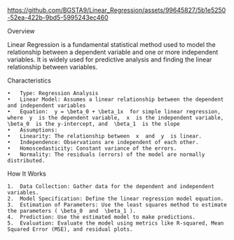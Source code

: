 https://github.com/BGSTA9/Linear_Regression/assets/99645827/5b1e5250-52ea-422b-9bd5-5995243ec460

Overview

Linear Regression is a fundamental statistical method used to model the relationship between a dependent variable and one or more independent variables. It is widely used for predictive analysis and finding the linear relationship between variables.

Characteristics

	•	Type: Regression Analysis
	•	Linear Model: Assumes a linear relationship between the dependent and independent variables
	•	Equation:  y = \beta_0 + \beta_1x  for simple linear regression, where  y  is the dependent variable,  x  is the independent variable,  \beta_0  is the y-intercept, and  \beta_1  is the slope
	•	Assumptions:
	•	Linearity: The relationship between  x  and  y  is linear.
	•	Independence: Observations are independent of each other.
	•	Homoscedasticity: Constant variance of the errors.
	•	Normality: The residuals (errors) of the model are normally distributed.

How It Works

	1.	Data Collection: Gather data for the dependent and independent variables.
	2.	Model Specification: Define the linear regression model equation.
	3.	Estimation of Parameters: Use the least squares method to estimate the parameters ( \beta_0  and  \beta_1 ).
	4.	Prediction: Use the estimated model to make predictions.
	5.	Evaluation: Evaluate the model using metrics like R-squared, Mean Squared Error (MSE), and residual plots.
